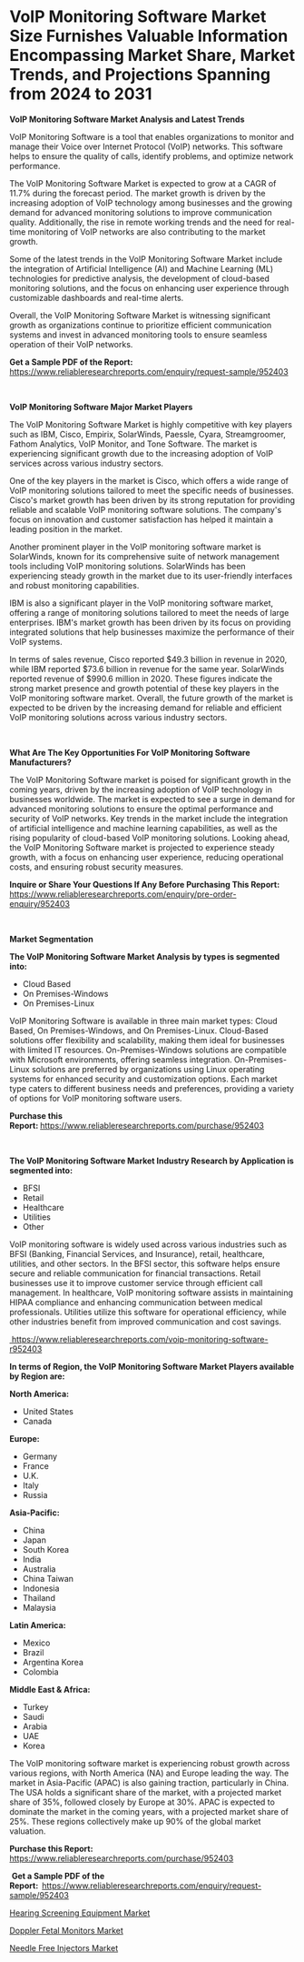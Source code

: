 <p><h1>VoIP Monitoring Software Market Size Furnishes Valuable Information Encompassing Market Share, Market Trends, and Projections Spanning from 2024 to 2031</h1></p><p><strong>VoIP Monitoring Software Market Analysis and Latest Trends</strong></p>
<p><p>VoIP Monitoring Software is a tool that enables organizations to monitor and manage their Voice over Internet Protocol (VoIP) networks. This software helps to ensure the quality of calls, identify problems, and optimize network performance.</p><p>The VoIP Monitoring Software Market is expected to grow at a CAGR of 11.7% during the forecast period. The market growth is driven by the increasing adoption of VoIP technology among businesses and the growing demand for advanced monitoring solutions to improve communication quality. Additionally, the rise in remote working trends and the need for real-time monitoring of VoIP networks are also contributing to the market growth.</p><p>Some of the latest trends in the VoIP Monitoring Software Market include the integration of Artificial Intelligence (AI) and Machine Learning (ML) technologies for predictive analysis, the development of cloud-based monitoring solutions, and the focus on enhancing user experience through customizable dashboards and real-time alerts.</p><p>Overall, the VoIP Monitoring Software Market is witnessing significant growth as organizations continue to prioritize efficient communication systems and invest in advanced monitoring tools to ensure seamless operation of their VoIP networks.</p></p>
<p><strong>Get a Sample PDF of the Report:&nbsp;</strong> <a href="https://www.reliableresearchreports.com/enquiry/request-sample/952403">https://www.reliableresearchreports.com/enquiry/request-sample/952403</a></p>
<p>&nbsp;</p>
<p><strong>VoIP Monitoring Software Major Market Players</strong></p>
<p><p>The VoIP Monitoring Software Market is highly competitive with key players such as IBM, Cisco, Empirix, SolarWinds, Paessle, Cyara, Streamgroomer, Fathom Analytics, VoIP Monitor, and Tone Software.  The market is experiencing significant growth due to the increasing adoption of VoIP services across various industry sectors. </p><p>One of the key players in the market is Cisco, which offers a wide range of VoIP monitoring solutions tailored to meet the specific needs of businesses. Cisco's market growth has been driven by its strong reputation for providing reliable and scalable VoIP monitoring software solutions. The company's focus on innovation and customer satisfaction has helped it maintain a leading position in the market.</p><p>Another prominent player in the VoIP monitoring software market is SolarWinds, known for its comprehensive suite of network management tools including VoIP monitoring solutions. SolarWinds has been experiencing steady growth in the market due to its user-friendly interfaces and robust monitoring capabilities.</p><p>IBM is also a significant player in the VoIP monitoring software market, offering a range of monitoring solutions tailored to meet the needs of large enterprises. IBM's market growth has been driven by its focus on providing integrated solutions that help businesses maximize the performance of their VoIP systems.</p><p>In terms of sales revenue, Cisco reported $49.3 billion in revenue in 2020, while IBM reported $73.6 billion in revenue for the same year. SolarWinds reported revenue of $990.6 million in 2020.  These figures indicate the strong market presence and growth potential of these key players in the VoIP monitoring software market. Overall, the future growth of the market is expected to be driven by the increasing demand for reliable and efficient VoIP monitoring solutions across various industry sectors.</p></p>
<p>&nbsp;</p>
<p><strong>What Are The Key Opportunities For VoIP Monitoring Software Manufacturers?</strong></p>
<p><p>The VoIP Monitoring Software market is poised for significant growth in the coming years, driven by the increasing adoption of VoIP technology in businesses worldwide. The market is expected to see a surge in demand for advanced monitoring solutions to ensure the optimal performance and security of VoIP networks. Key trends in the market include the integration of artificial intelligence and machine learning capabilities, as well as the rising popularity of cloud-based VoIP monitoring solutions. Looking ahead, the VoIP Monitoring Software market is projected to experience steady growth, with a focus on enhancing user experience, reducing operational costs, and ensuring robust security measures.</p></p>
<p><strong>Inquire or Share Your Questions If Any Before Purchasing This Report:</strong> <a href="https://www.reliableresearchreports.com/enquiry/pre-order-enquiry/952403">https://www.reliableresearchreports.com/enquiry/pre-order-enquiry/952403</a></p>
<p>&nbsp;</p>
<p><strong>Market Segmentation</strong></p>
<p><strong>The VoIP Monitoring Software Market Analysis by types is segmented into:</strong></p>
<p><ul><li>Cloud Based</li><li>On Premises-Windows</li><li>On Premises-Linux</li></ul></p>
<p><p>VoIP Monitoring Software is available in three main market types: Cloud Based, On Premises-Windows, and On Premises-Linux. Cloud-Based solutions offer flexibility and scalability, making them ideal for businesses with limited IT resources. On-Premises-Windows solutions are compatible with Microsoft environments, offering seamless integration. On-Premises-Linux solutions are preferred by organizations using Linux operating systems for enhanced security and customization options. Each market type caters to different business needs and preferences, providing a variety of options for VoIP monitoring software users.</p></p>
<p><strong>Purchase this Report:&nbsp;</strong><a href="https://www.reliableresearchreports.com/purchase/952403">https://www.reliableresearchreports.com/purchase/952403</a></p>
<p>&nbsp;</p>
<p><strong>The VoIP Monitoring Software Market Industry Research by Application is segmented into:</strong></p>
<p><ul><li>BFSI</li><li>Retail</li><li>Healthcare</li><li>Utilities</li><li>Other</li></ul></p>
<p><p>VoIP monitoring software is widely used across various industries such as BFSI (Banking, Financial Services, and Insurance), retail, healthcare, utilities, and other sectors. In the BFSI sector, this software helps ensure secure and reliable communication for financial transactions. Retail businesses use it to improve customer service through efficient call management. In healthcare, VoIP monitoring software assists in maintaining HIPAA compliance and enhancing communication between medical professionals. Utilities utilize this software for operational efficiency, while other industries benefit from improved communication and cost savings.</p></p>
<p><a href="https://www.reliableresearchreports.com/voip-monitoring-software-r952403">&nbsp;https://www.reliableresearchreports.com/voip-monitoring-software-r952403</a></p>
<p><strong>In terms of Region, the VoIP Monitoring Software Market Players available by Region are:</strong></p>
<p>
    <p> <strong> North America: </strong>
        <ul>
            <li>United States</li>
            <li>Canada</li>
        </ul>
        </p> 
    <p> <strong> Europe: </strong>
        <ul>
            <li>Germany</li>
            <li>France</li>
            <li>U.K.</li>
            <li>Italy</li>
            <li>Russia</li>
        </ul>
        </p> 
    <p> <strong> Asia-Pacific: </strong>
        <ul>
            <li>China</li>
            <li>Japan</li>
            <li>South Korea</li>
            <li>India</li>
            <li>Australia</li>
            <li>China Taiwan</li>
            <li>Indonesia</li>
            <li>Thailand</li>
            <li>Malaysia</li>
        </ul>
        </p> 
    <p> <strong> Latin America: </strong>
        <ul>
            <li>Mexico</li>
            <li>Brazil</li>
            <li>Argentina Korea</li>
            <li>Colombia</li>
        </ul>
        </p> 
    <p> <strong> Middle East & Africa: </strong>
        <ul>
            <li>Turkey</li>
            <li>Saudi</li>
            <li>Arabia</li>
            <li>UAE</li>
            <li>Korea</li>
        </ul>
    </p>
    </p>
<p><p>The VoIP monitoring software market is experiencing robust growth across various regions, with North America (NA) and Europe leading the way. The market in Asia-Pacific (APAC) is also gaining traction, particularly in China. The USA holds a significant share of the market, with a projected market share of 35%, followed closely by Europe at 30%. APAC is expected to dominate the market in the coming years, with a projected market share of 25%. These regions collectively make up 90% of the global market valuation.</p></p>
<p><strong>Purchase this Report: </strong><a href="https://www.reliableresearchreports.com/purchase/952403">https://www.reliableresearchreports.com/purchase/952403</a></p>
<p>&nbsp;<strong>Get a Sample PDF of the Report:&nbsp;&nbsp;</strong><a href="https://www.reliableresearchreports.com/enquiry/request-sample/952403">https://www.reliableresearchreports.com/enquiry/request-sample/952403</a></p>
<p><strong></strong></p>
<p><p><a href="https://github.com/LiamKanenood/Market-Research-Report-List-1/blob/main/hearing-screening-equipment-market.md">Hearing Screening Equipment Market</a></p><p><a href="https://github.com/rslnowrouzi/Market-Research-Report-List-1/blob/main/doppler-fetal-monitors-market.md">Doppler Fetal Monitors Market</a></p><p><a href="https://github.com/syaifulanwaramsyori/Market-Research-Report-List-1/blob/main/needle-free-injectors-market.md">Needle Free Injectors Market</a></p></p>